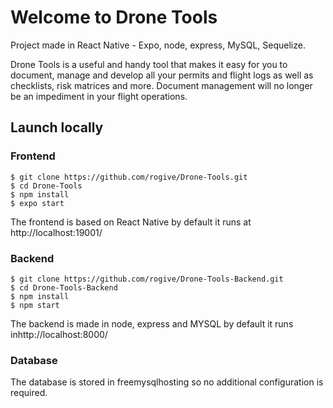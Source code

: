 # Welcome to Drone Tools

Project made in React Native - Expo, node, express,  MySQL, Sequelize.


Drone Tools is a useful and handy tool that makes it easy for you to document, manage and develop all your permits and flight logs as well as checklists, risk matrices and more. Document management will no longer be an impediment in your flight operations.

## Launch locally

### Frontend

```shell
$ git clone https://github.com/rogive/Drone-Tools.git
$ cd Drone-Tools
$ npm install
$ expo start
```

The frontend is based on React Native by default it runs at http://localhost:19001/

### Backend

```shell
$ git clone https://github.com/rogive/Drone-Tools-Backend.git
$ cd Drone-Tools-Backend
$ npm install
$ npm start
```

The backend is made in node, express and MYSQL by default it runs inhttp://localhost:8000/

### Database

The database is stored in freemysqlhosting so no additional configuration is required.